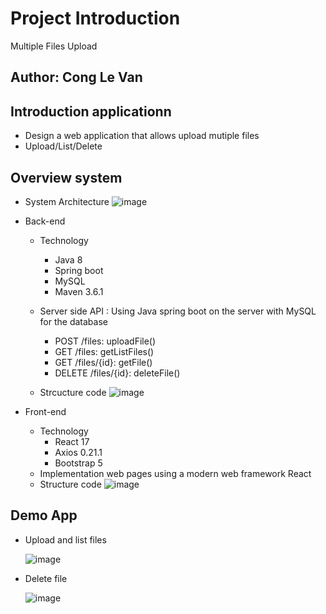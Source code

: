 # Project Introduction
Multiple Files Upload
## Author: Cong Le Van

## Introduction applicationn
* Design a web application that allows upload mutiple files
* Upload/List/Delete


## Overview system

* System Architecture
![image](https://user-images.githubusercontent.com/17917747/131217705-cfb6595c-b4d7-4136-a45e-be046eb2b43a.png)

* Back-end 
  * Technology 
    * Java 8 
    * Spring boot 
    * MySQL 
    * Maven 3.6.1
  * Server side API : Using Java spring boot on the server with MySQL for the database 
    * POST /files: uploadFile()
    * GET  /files: getListFiles()
    * GET /files/{id}: getFile()
    * DELETE /files/{id}: deleteFile()
    
  * Strcucture code 
  ![image](https://user-images.githubusercontent.com/17917747/131217749-efe8916c-9206-4541-94d4-d82946dbd566.png)

  
* Front-end 
  * Technology 
    * React 17
    * Axios 0.21.1
    * Bootstrap 5
  * Implementation web pages using a modern web framework React
  * Structure code 
  ![image](https://user-images.githubusercontent.com/17917747/131217763-dc7c2d6a-0329-414a-9ba2-463cc9d6c2f4.png)

## Demo App 
* Upload and list files

  ![image](https://user-images.githubusercontent.com/17917747/131217827-50a422ff-a803-40a3-a2a2-71c9bd16e300.png)
* Delete file

  ![image](https://user-images.githubusercontent.com/17917747/131217803-393b9a43-2806-4c94-a94a-26ec2b2f0425.png)




